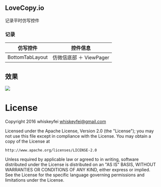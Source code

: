 ## LoveCopy.io

记录平时仿写控件

### 记录

仿写控件 | 控件信息
------- | -------
 BottomTabLayout | 仿微信底部 ＋ ViewPager

## 效果

![](http://7xol9p.com1.z0.glb.clouddn.com/lovecopy01.png)

# License
 Copyright 2016 whiskeyfei <whiskeyfei@gmail.com><br/>

 Licensed under the Apache License, Version 2.0 (the "License");
 you may not use this file except in compliance with the License.
 You may obtain a copy of the License at

    http://www.apache.org/licenses/LICENSE-2.0

 Unless required by applicable law or agreed to in writing, software
 distributed under the License is distributed on an "AS IS" BASIS,
 WITHOUT WARRANTIES OR CONDITIONS OF ANY KIND, either express or implied.
 See the License for the specific language governing permissions and
 limitations under the License.